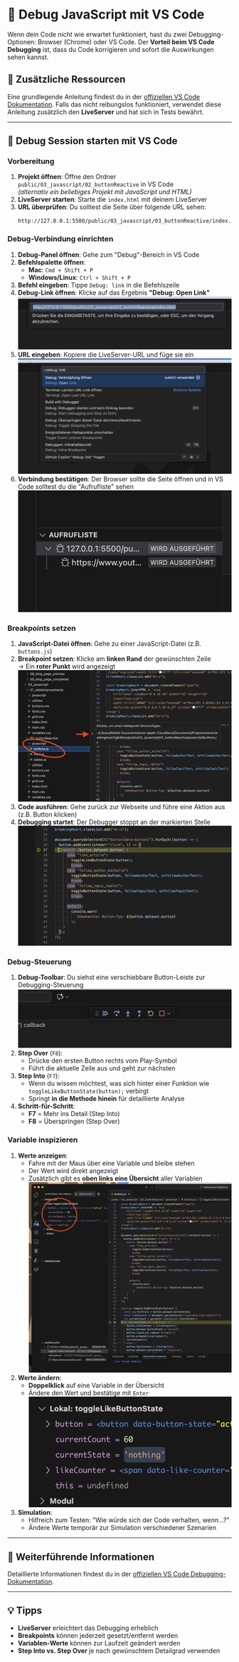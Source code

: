 # 🐛 Debug JavaScript mit VS Code

Wenn dein Code nicht wie erwartet funktioniert, hast du zwei Debugging-Optionen: Browser (Chrome) oder VS Code. Der **Vorteil beim VS Code Debugging** ist, dass du Code korrigieren und sofort die Auswirkungen sehen kannst.

## 📖 Zusätzliche Ressourcen

Eine grundlegende Anleitung findest du in der [offiziellen VS Code Dokumentation](https://code.visualstudio.com/docs/debugtest/debugging). Falls das nicht reibungslos funktioniert, verwendet diese Anleitung zusätzlich den **LiveServer** und hat sich in Tests bewährt.

---

## 🚀 Debug Session starten mit VS Code

### Vorbereitung
1. **Projekt öffnen**: Öffne den Ordner `public/03_javascript/02_buttonReactive` in VS Code  
   *(alternativ ein beliebiges Projekt mit JavaScript und HTML)*
1. **LiveServer starten**: Starte die `index.html` mit deinem LiveServer
1. **URL überprüfen**: Du solltest die Seite über folgende URL sehen:  
   ```
   http://127.0.0.1:5500/public/03_javascript/03_buttonReactive/index.html
   ```

### Debug-Verbindung einrichten
1. **Debug-Panel öffnen**: Gehe zum "Debug"-Bereich in VS Code
1. **Befehlspalette öffnen**: 
   - **Mac**: `Cmd + Shift + P`
   - **Windows/Linux**: `Ctrl + Shift + P`
1. **Befehl eingeben**: Tippe `Debug: link` in die Befehlszeile
1. **Debug-Link öffnen**: Klicke auf das Ergebnis **"Debug: Open Link"**
![Debug Link](./images/VsCodeDebug_link.png)
1. **URL eingeben**: Kopiere die LiveServer-URL und füge sie ein
![Link bestätigen](./images/VsCodeDebug_start.png)
1. **Verbindung bestätigen**: Der Browser sollte die Seite öffnen und in VS Code solltest du die "Aufrufliste" sehen
![Aufrufliste](./images/VsCodeDebugAufrufliste.png)

### Breakpoints setzen
1. **JavaScript-Datei öffnen**: Gehe zu einer JavaScript-Datei (z.B. `buttons.js`)
1. **Breakpoint setzen**: Klicke am **linken Rand** der gewünschten Zeile  
    → Ein **roter Punkt** wird angezeigt
![Breakpoint](./images/VsCodeDebugBreakpoint.png)
1. **Code ausführen**: Gehe zurück zur Webseite und führe eine Aktion aus (z.B. Button klicken)
1. **Debugging startet**: Der Debugger stoppt an der markierten Stelle
![Breakpoint paused](./images/VsCodeDebugPaused.png)

### Debug-Steuerung
1. **Debug-Toolbar**: Du siehst eine verschiebbare Button-Leiste zur Debugging-Steuerung
![Steuerung](./images/VsCodeSteuerung.png)
1. **Step Over** (`F8`): 
    - Drücke den ersten Button rechts vom Play-Symbol
    - Führt die aktuelle Zeile aus und geht zur nächsten
1. **Step Into** (`F7`):
    - Wenn du wissen möchtest, was sich hinter einer Funktion wie `toggleLikeButtonState(button);` verbirgt
    - Springt **in die Methode hinein** für detaillierte Analyse
1. **Schritt-für-Schritt**:
    - **F7** = Mehr ins Detail (Step Into)
    - **F8** = Überspringen (Step Over)

### Variable inspizieren
1. **Werte anzeigen**: 
    - Fahre mit der Maus über eine Variable und bleibe stehen
    - Der Wert wird direkt angezeigt
    - Zusätzlich gibt es **oben links eine Übersicht** aller Variablen
![Values](./images/VsCodeDebugVariablenValues.png)
1. **Werte ändern**: 
    - **Doppelklick** auf eine Variable in der Übersicht
    - Ändere den Wert und bestätige mit `Enter`
![Change values](./images/VsCodeDebugChangeValue.png)
1. **Simulation**: 
    - Hilfreich zum Testen: "Wie würde sich der Code verhalten, wenn...?"
    - Ändere Werte temporär zur Simulation verschiedener Szenarien

---

## 🔗 Weiterführende Informationen

Detaillierte Informationen findest du in der [offiziellen VS Code Debugging-Dokumentation](https://code.visualstudio.com/docs/debugtest/debugging).

---

## 💡 Tipps

- **LiveServer** erleichtert das Debugging erheblich
- **Breakpoints** können jederzeit gesetzt/entfernt werden
- **Variablen-Werte** können zur Laufzeit geändert werden
- **Step Into vs. Step Over** je nach gewünschtem Detailgrad verwenden
